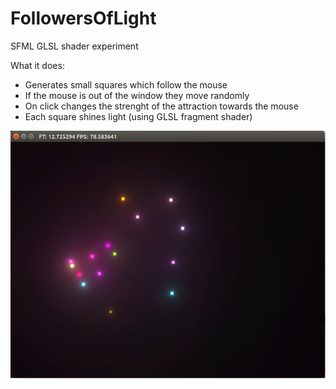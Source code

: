 # FollowersOfLight
SFML GLSL shader experiment

What it does:
- Generates small squares which follow the mouse
- If the mouse is out of the window they move randomly
- On click changes the strenght of the attraction towards the mouse
- Each square shines light (using GLSL fragment shader)

<img src="screen.png" />
